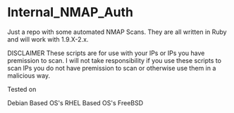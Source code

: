# Internal_NMAP_Auth

Just a repo with some automated NMAP Scans. They are all written in Ruby and will work with 1.9.X-2.x.

DISCLAIMER These scripts are for use with your IPs or IPs you have premission to scan. I will not take responsibility if you use these scripts to scan IPs you do not have premission to scan or otherwise use them in a malicious way.

Tested on

Debian Based OS's
RHEL Based OS's
FreeBSD
